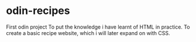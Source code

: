 # odin-recipes

First odin project
    To put the knowledge i have learnt of HTML in practice. To create a basic recipe website, which i will later expand on with CSS.